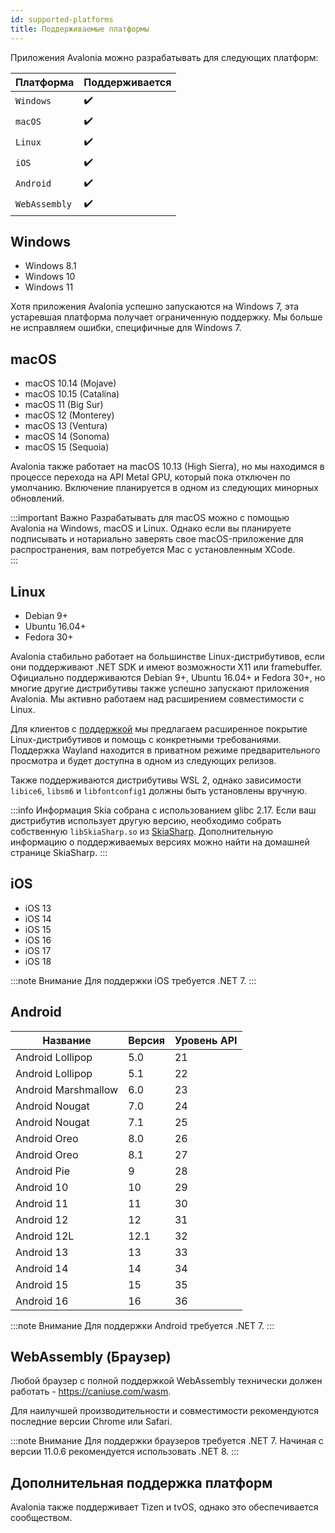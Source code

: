 ```yaml
---
id: supported-platforms
title: Поддерживаемые платформы
---
```


Приложения Avalonia можно разрабатывать для следующих платформ:

| Платформа    | Поддерживается |
|--------------|----------------|
| `Windows`    | ✔️             |
| `macOS `     | ✔️             |
| `Linux`      | ✔️             |
| `iOS`        | ✔️             |
| `Android`    | ✔️             |
| `WebAssembly`| ✔️             |

## Windows

* Windows 8.1
* Windows 10
* Windows 11

Хотя приложения Avalonia успешно запускаются на Windows 7, эта устаревшая платформа получает ограниченную поддержку. Мы больше не исправляем ошибки, специфичные для Windows 7.

## macOS

* macOS 10.14 (Mojave)
* macOS 10.15 (Catalina)
* macOS 11 (Big Sur)
* macOS 12 (Monterey)
* macOS 13 (Ventura)
* macOS 14 (Sonoma)
* macOS 15 (Sequoia)

Avalonia также работает на macOS 10.13 (High Sierra), но мы находимся в процессе перехода на API Metal GPU, который пока отключен по умолчанию. Включение планируется в одном из следующих минорных обновлений.

:::important Важно
Разрабатывать для macOS можно с помощью Avalonia на Windows, macOS и Linux. Однако если вы планируете подписывать и нотариально заверять свое macOS-приложение для распространения, вам потребуется Mac с установленным XCode.  
:::

## Linux

* Debian 9+
* Ubuntu 16.04+
* Fedora 30+

Avalonia стабильно работает на большинстве Linux-дистрибутивов, если они поддерживают .NET SDK и имеют возможности X11 или framebuffer. Официально поддерживаются Debian 9+, Ubuntu 16.04+ и Fedora 30+, но многие другие дистрибутивы также успешно запускают приложения Avalonia. Мы активно работаем над расширением совместимости с Linux.

Для клиентов с [поддержкой](https://avaloniaui.net/support) мы предлагаем расширенное покрытие Linux-дистрибутивов и помощь с конкретными требованиями. Поддержка Wayland находится в приватном режиме предварительного просмотра и будет доступна в одном из следующих релизов.

Также поддерживаются дистрибутивы WSL 2, однако зависимости `libice6`, `libsm6` и `libfontconfig1` должны быть установлены вручную.

:::info Информация
Skia собрана с использованием glibc 2.17. Если ваш дистрибутив использует другую версию, необходимо собрать собственную `libSkiaSharp.so` из [SkiaSharp](https://github.com/mono/SkiaSharp). Дополнительную информацию о поддерживаемых версиях можно найти на домашней странице SkiaSharp.
:::

## iOS

* iOS 13
* iOS 14
* iOS 15
* iOS 16
* iOS 17
* iOS 18

:::note Внимание
Для поддержки iOS требуется .NET 7.
:::

## Android

| Название              | Версия | Уровень API |
|-----------------------|--------|-------------|
| Android Lollipop      | 5.0    | 21          |
| Android Lollipop      | 5.1    | 22          |
| Android Marshmallow   | 6.0    | 23          |
| Android Nougat        | 7.0    | 24          |
| Android Nougat        | 7.1    | 25          |
| Android Oreo          | 8.0    | 26          |
| Android Oreo          | 8.1    | 27          |
| Android Pie           | 9      | 28          |
| Android 10            | 10     | 29          |
| Android 11            | 11     | 30          |
| Android 12            | 12     | 31          |
| Android 12L           | 12.1   | 32          |
| Android 13            | 13     | 33          |
| Android 14            | 14     | 34          |
| Android 15            | 15     | 35          |
| Android 16            | 16     | 36          |

:::note Внимание
Для поддержки Android требуется .NET 7.
:::

## WebAssembly (Браузер)
Любой браузер с полной поддержкой WebAssembly технически должен работать - https://caniuse.com/wasm.

Для наилучшей производительности и совместимости рекомендуются последние версии Chrome или Safari.

:::note Внимание
Для поддержки браузеров требуется .NET 7. Начиная с версии 11.0.6 рекомендуется использовать .NET 8.
:::

## Дополнительная поддержка платформ
Avalonia также поддерживает Tizen и tvOS, однако это обеспечивается сообществом.
